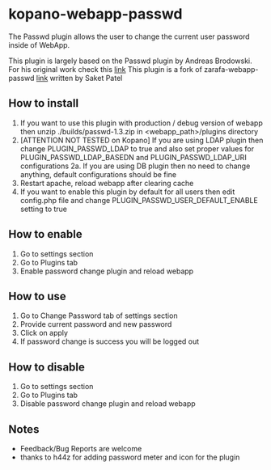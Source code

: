 kopano-webapp-passwd
====================

The Passwd plugin allows the user to change the current user password inside of WebApp.

This plugin is largely based on the Passwd plugin by Andreas Brodowski.
For his original work check this [link](https://community.zarafa.com/pg/plugins/project/157/developer/dw2412/passwd-plugin)
This plugin is a fork of zarafa-webapp-passwd [link](https://github.com/silentsakky/zarafa-webapp-passwd) written by Saket Patel

## How to install
1.  If you want to use this plugin with production / debug version of webapp then unzip ./builds/passwd-1.3.zip in <webapp_path>/plugins directory
2.  [ATTENTION NOT TESTED on Kopano] If you are using LDAP plugin then change PLUGIN_PASSWD_LDAP to true and also set proper values for PLUGIN_PASSWD_LDAP_BASEDN and PLUGIN_PASSWD_LDAP_URI configurations
2a. If you are using DB plugin then no need to change anything, default configurations should be fine
4.  Restart apache, reload webapp after clearing cache
5.  If you want to enable this plugin by default for all users then edit config.php file and change PLUGIN_PASSWD_USER_DEFAULT_ENABLE setting to true

## How to enable
1. Go to settings section
2. Go to Plugins tab
3. Enable password change plugin and reload webapp

## How to use
1. Go to Change Password tab of settings section
2. Provide current password and new password
3. Click on apply
4. If password change is success you will be logged out

## How to disable
1. Go to settings section
2. Go to Plugins tab
3. Disable password change plugin and reload webapp

## Notes
- Feedback/Bug Reports are welcome
- thanks to h44z for adding password meter and icon for the plugin

